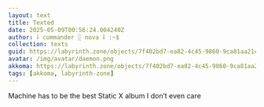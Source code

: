 ```yaml
---
layout: text
title: Texted
date: 2025-05-09T00:56:24.004240Z
author: ⸸ commander ░ nova ⸸ :~$
collection: texts
guid: https://labyrinth.zone/objects/7f402bd7-ea82-4c45-9860-9ca81aa21cca
avatar: /img/avatar/daemon.png
akkoma: https://labyrinth.zone/objects/7f402bd7-ea82-4c45-9860-9ca81aa21cca
tags: [akkoma, labyrinth-zone]
---
```


<p>Machine has to be the best Static X album I don’t even care</p>